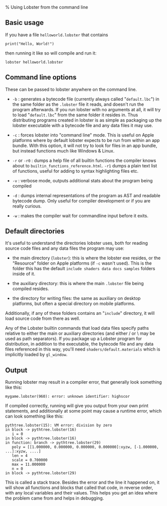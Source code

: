 % Using Lobster from the command line



Basic usage
-----------

If you have a file `helloworld.lobster` that contains

~~~~~~~~~~~~~~~~~~~~~~~~~~~~~~~~~~~~~~~~~~~~~~~~~~~~~~~~~~~~~~~~~~~~~~~~~~~~~~~~
print("Hello, World!")
~~~~~~~~~~~~~~~~~~~~~~~~~~~~~~~~~~~~~~~~~~~~~~~~~~~~~~~~~~~~~~~~~~~~~~~~~~~~~~~~

then running it like so will compile and run it:

~~~~~~~~~~~~~~~~~~~~~~~~~~~~~~~~~~~~~~~~~~~~~~~~~~~~~~~~~~~~~~~~~~~~~~~~~~~~~~~~
lobster helloworld.lobster
~~~~~~~~~~~~~~~~~~~~~~~~~~~~~~~~~~~~~~~~~~~~~~~~~~~~~~~~~~~~~~~~~~~~~~~~~~~~~~~~



Command line options
--------------------

These can be passed to lobster anywhere on the command line.

-   `-b` : generates a bytecode file (currently always called "`default.lbc`")
    in the same folder as the `.lobster` file it reads, and doesn't run the
    program afterwards. If you run lobster with no arguments at all, it will try
    to load "`default.lbc`" from the same folder it resides in. Thus
    distributing programs created in lobster is as simple as packaging up the
    lobster executable with a bytecode file and any data files it may use.

-   `-c` : forces lobster into "command line" mode. This is useful on Apple
    platforms where by default lobster expects to be run from within an app
    bundle. With this option, it will not try to look for files in an app
    bundle, but instead functions much like Windows & Linux.

-   `-r` or `-r0` : dumps a help file of all builtin functions the compiler
    knows about to `builtin_functions_reference.html`. `-r1` dumps a plain text
    list of functions, useful for adding to syntax highlighting files etc.

-   `-v` : verbose mode, outputs additional stats about the program being
    compiled

-   `-d` : dumps internal representations of the program as AST and readable
    bytecode dump. Only useful for compiler development or if you are really
    curious.

-   `-w` : makes the compiler wait for commandline input before it exits.



Default directories
-------------------

It's useful to understand the directories lobster uses, both for reading source
code files and any data files the program may use:

-   the main directory (`lobster`): this is where the lobster exe resides, or
    the "Resource" folder on Apple platforms (if `-c` wasn't used). This is the
    folder this has the default `include shaders data docs samples` folders
    inside of it.

-   the auxiliary directory: this is where the main `.lobster` file being
    compiled resides.

-   the directory for writing files: the same as auxiliary on desktop platforms,
    but often a special directory on mobile platforms.

Additionally, if any of these folders contains an "`include`" directory, it will
load source code from there as well.

Any of the Lobster builtin commands that load data files specify paths relative
to either the main or auxiliary directories (and either / or \\ may be used as
path separators). If you package up a Lobster program for distribution, in
addition to the executable, the bytecode file and any data files referenced in
this way, you'll need `shaders/default.materials` which is implicitly loaded by
`gl_window`.



Output
------

Running lobster may result in a compiler error, that generally look something
like this:

~~~~~~~~~~~~~~~~~~~~~~~~~~~~~~~~~~~~~~~~~~~~~~~~~~~~~~~~~~~~~~~~~~~~~~~~~~~~~~~~
mygame.lobster(960): error: unknown identifier: highscor
~~~~~~~~~~~~~~~~~~~~~~~~~~~~~~~~~~~~~~~~~~~~~~~~~~~~~~~~~~~~~~~~~~~~~~~~~~~~~~~~

If compiled correctly, running will give you output from your own print
statements, and additionally at some point may cause a runtime error, which can
look something like this:

~~~~~~~~~~~~~~~~~~~~~~~~~~~~~~~~~~~~~~~~~~~~~~~~~~~~~~~~~~~~~~~~~~~~~~~~~~~~~~~~
pythtree.lobster(15): VM error: division by zero
in block -> pythtree.lobster(16)
   i = 0
in block -> pythtree.lobster(16)
in function: branch -> pythtree.lobster(29)
   poly = [[1.000000, 0.000000, 0.000000, 0.000000]:xyzw, [-1.000000, ...]:xyzw, ....]
   len = 4
   scale = 0.700000
   max = 11.000000
   n = 0
in block -> pythtree.lobster(29)
~~~~~~~~~~~~~~~~~~~~~~~~~~~~~~~~~~~~~~~~~~~~~~~~~~~~~~~~~~~~~~~~~~~~~~~~~~~~~~~~

This is called a stack trace. Besides the error and the line it happened on, it
will show all functions and blocks that called that code, in reverse order, with
any local variables and their values. This helps you get an idea where the
problem came from and helps in debugging.


